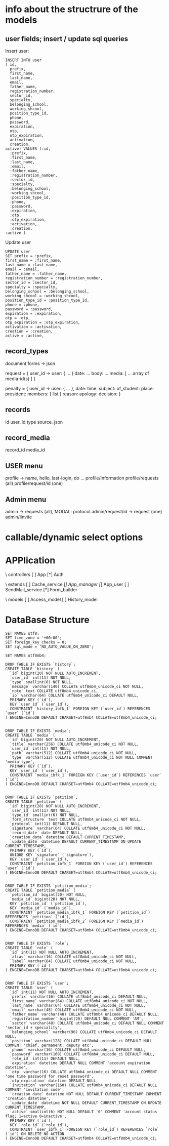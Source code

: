 
# info about the structrure of the models

## user fields; insert / update sql queries

Insert user:

    INSERT INTO user
    ( id,
      prefix,
      first_name,
      last_name,
      email,
      father_name,
      registration_number,
      sector_id,
      specialty,
      belonging_school,
      working_shcool,
      position_type_id,
      phone,
      password,
      expiration,
      otp,
      otp_expiration,
      activation,
      creation,
    active) VALUES (:id,
      :prefix,
      :first_name,
      :last_name,
      :email,
      :father_name,
      :registration_number,
      :sector_id,
      :specialty,
      :belonging_school,
      :working_shcool,
      :position_type_id,
      :phone,
      :password,
      :expiration,
      :otp,
      :otp_expiration,
      :activation,
      :creation,
    :active )


Update user

    UPDATE user
    SET prefix = :prefix,
    first_name = :first_name,
    last_name = :last_name,
    email = :email,
    father_name = :father_name,
    registration_number = :registration_number,
    sector_id = :sector_id,
    specialty = :specialty,
    belonging_school = :belonging_school,
    working_shcool = :working_shcool,
    position_type_id = :position_type_id,
    phone = :phone,
    password = :password,
    expiration = :expiration,
    otp = :otp,
    otp_expiration = :otp_expiration,
    activation = :activation,
    creation = :creation,
    active = :active,


## record_types

document forms -> json

request = {
  user_id -> user: {
    ...
  }
  date: ...
  body: ...
  media: [ ... array of media-id(s) ]
}

penalty = {
  user_id -> user: {
    ...
  },
  date:
  time:
  subject: 
  of_student:
  place:
  president:
  members: [ list ]
  reason:
  apology:
  decision:
}


## records

id
user_id
type
source_json


## record_media

record_id
media_id


USER menu
---
profile -> name, hello, last-login, do ...
profile/information
profile/requests (all)
profile/request/id (one)

Admin menu
---
admin -> requests (all), MODAL: protocol
admin/request/id -> request (one)
admin/iinvite





# callable/dynamic select options


<?php

class myclass {
    static function say_hello()
    {
        echo "Hello!\n";
    }
}

$classname = "myclass";

call_user_func(array($classname, 'say_hello'));
call_user_func($classname .'::say_hello');

$myobject = new myclass();

call_user_func(array($myobject, 'say_hello'));

?>




# APPlication

\ controllers
  [ ] App
  [*] Auth

\ extends
  [ ] Cache_service
  [*] App_manager
  [*] App_user
  [ ] SendMail_service
  [*] Form_builder


\ models
  [ ] Access_model
  [ ] History_model



# DataBase Structure



    SET NAMES utf8;
    SET time_zone = '+00:00';
    SET foreign_key_checks = 0;
    SET sql_mode = 'NO_AUTO_VALUE_ON_ZERO';

    SET NAMES utf8mb4;

    DROP TABLE IF EXISTS `history`;
    CREATE TABLE `history` (
      `id` bigint(20) NOT NULL AUTO_INCREMENT,
      `user_id` int(11) NOT NULL,
      `type` smallint(6) NOT NULL,
      `message` varchar(140) COLLATE utf8mb4_unicode_ci NOT NULL,
      `note` text COLLATE utf8mb4_unicode_ci,
      `ip` varchar(64) COLLATE utf8mb4_unicode_ci DEFAULT NULL,
      PRIMARY KEY (`id`),
      KEY `user_id` (`user_id`),
      CONSTRAINT `history_ibfk_1` FOREIGN KEY (`user_id`) REFERENCES `user` (`id`)
    ) ENGINE=InnoDB DEFAULT CHARSET=utf8mb4 COLLATE=utf8mb4_unicode_ci;


    DROP TABLE IF EXISTS `media`;
    CREATE TABLE `media` (
      `id` bigint(20) NOT NULL AUTO_INCREMENT,
      `title` varchar(256) COLLATE utf8mb4_unicode_ci NOT NULL,
      `user_id` int(11) NOT NULL,
      `path` varchar(512) COLLATE utf8mb4_unicode_ci NOT NULL,
      `type` varchar(512) COLLATE utf8mb4_unicode_ci NOT NULL COMMENT 'media-type',
      PRIMARY KEY (`id`),
      KEY `user_id` (`user_id`),
      CONSTRAINT `media_ibfk_1` FOREIGN KEY (`user_id`) REFERENCES `user` (`id`)
    ) ENGINE=InnoDB DEFAULT CHARSET=utf8mb4 COLLATE=utf8mb4_unicode_ci;


    DROP TABLE IF EXISTS `petition`;
    CREATE TABLE `petition` (
      `id` bigint(20) NOT NULL AUTO_INCREMENT,
      `user_id` int(11) NOT NULL,
      `type_id` smallint(6) NOT NULL,
      `form_structure` text COLLATE utf8mb4_unicode_ci NOT NULL,
      `protocol` int(11) DEFAULT NULL,
      `signature` varchar(64) COLLATE utf8mb4_unicode_ci NOT NULL,
      `record_date` date DEFAULT NULL,
      `creation_date` datetime DEFAULT CURRENT_TIMESTAMP,
      `update_date` datetime DEFAULT CURRENT_TIMESTAMP ON UPDATE CURRENT_TIMESTAMP,
      PRIMARY KEY (`id`),
      UNIQUE KEY `signature` (`signature`),
      KEY `user_id` (`user_id`),
      CONSTRAINT `petition_ibfk_1` FOREIGN KEY (`user_id`) REFERENCES `user` (`id`)
    ) ENGINE=InnoDB DEFAULT CHARSET=utf8mb4 COLLATE=utf8mb4_unicode_ci;


    DROP TABLE IF EXISTS `petition_media`;
    CREATE TABLE `petition_media` (
      `petition_id` bigint(20) NOT NULL,
      `media_id` bigint(20) NOT NULL,
      KEY `petition_id` (`petition_id`),
      KEY `media_id` (`media_id`),
      CONSTRAINT `petition_media_ibfk_1` FOREIGN KEY (`petition_id`) REFERENCES `petition` (`id`),
      CONSTRAINT `petition_media_ibfk_2` FOREIGN KEY (`media_id`) REFERENCES `media` (`id`)
    ) ENGINE=InnoDB DEFAULT CHARSET=utf8mb4 COLLATE=utf8mb4_unicode_ci;


    DROP TABLE IF EXISTS `role`;
    CREATE TABLE `role` (
      `id` int(11) NOT NULL AUTO_INCREMENT,
      `alias` varchar(16) COLLATE utf8mb4_unicode_ci NOT NULL,
      `label` varchar(64) COLLATE utf8mb4_unicode_ci NOT NULL,
      PRIMARY KEY (`id`)
    ) ENGINE=InnoDB DEFAULT CHARSET=utf8mb4 COLLATE=utf8mb4_unicode_ci;


    DROP TABLE IF EXISTS `user`;
    CREATE TABLE `user` (
      `id` int(11) NOT NULL AUTO_INCREMENT,
      `prefix` varchar(16) COLLATE utf8mb4_unicode_ci DEFAULT NULL,
      `first_name` varchar(64) COLLATE utf8mb4_unicode_ci NOT NULL,
      `last_name` varchar(64) COLLATE utf8mb4_unicode_ci NOT NULL,
      `email` varchar(48) COLLATE utf8mb4_unicode_ci NOT NULL,
      `father_name` varchar(48) COLLATE utf8mb4_unicode_ci DEFAULT NULL,
      `registration_number` bigint(20) DEFAULT NULL COMMENT 'AM',
      `sector` varchar(48) COLLATE utf8mb4_unicode_ci DEFAULT NULL COMMENT 'sector_id + speciality',
      `belonging_school` varchar(96) COLLATE utf8mb4_unicode_ci DEFAULT NULL,
      `position` varchar(128) COLLATE utf8mb4_unicode_ci DEFAULT NULL COMMENT 'chief, permanent, deputy etc',
      `phone` varchar(16) COLLATE utf8mb4_unicode_ci DEFAULT NULL,
      `password` varchar(160) COLLATE utf8mb4_unicode_ci DEFAULT NULL,
      `role_id` int(11) DEFAULT NULL,
      `expiration` datetime DEFAULT NULL COMMENT 'account expiration datetime',
      `otp` varchar(16) COLLATE utf8mb4_unicode_ci DEFAULT NULL COMMENT 'one time password for reset password',
      `otp_expiration` datetime DEFAULT NULL,
      `invitation` varchar(160) COLLATE utf8mb4_unicode_ci DEFAULT NULL COMMENT 'invitation code',
      `creation_date` datetime NOT NULL DEFAULT CURRENT_TIMESTAMP COMMENT 'creation datetime',
      `update_date` datetime NOT NULL DEFAULT CURRENT_TIMESTAMP ON UPDATE CURRENT_TIMESTAMP,
      `active` smallint(6) NOT NULL DEFAULT '0' COMMENT 'account status flag; 1=active 0=inactive',
      PRIMARY KEY (`id`),
      KEY `role_id` (`role_id`),
      CONSTRAINT `user_ibfk_1` FOREIGN KEY (`role_id`) REFERENCES `role` (`id`) ON DELETE NO ACTION
    ) ENGINE=InnoDB DEFAULT CHARSET=utf8mb4 COLLATE=utf8mb4_unicode_ci;


